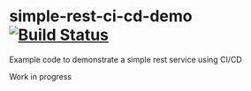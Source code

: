# simple-rest-ci-cd-demo [![Build Status](https://travis-ci.org/barrycommins/simple-rest-ci-cd-demo.svg?branch=master)](https://travis-ci.org/barrycommins/simple-rest-ci-cd-demo)
Example code to demonstrate a simple rest service using CI/CD

Work in progress
